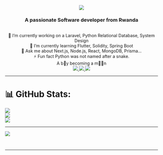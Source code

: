 <h1 style="text-align: center;">
    <img src="https://readme-typing-svg.herokuapp.com?font=Righteous&size=35&center=true&vCenter=true&width=500&height=70&duration=4000&lines=Hi+There!+👋;I'm+Jean+Aime+IRAGUHA!;A+Frontend+Developer!;A+Mobile+Developer!;Python+developer;A+System+Designer!;Relational+Database+Developer;Machine+Learning+Developer" />
</h1>


<h3 style="text-align: center;">A passionate Software developer from Rwanda</h3>

<br/>

<div style="text-align: center;">
    🔭 I’m currently working on  a Laravel, Python Relational Database, System Design <br>
    🌱 I’m currently learning  Flutter, Solidity, Spring Boot <br>
    💬 Ask me about Next.js, Node.js, React, MongoDB, Prisma...<br>
    ⚡ Fun fact  Python was not named after a snake.<br>
    A b👦y becoming a m🧔‍♂️n 
</div>

<div style="text-align: center;"> 
    <a href="mailto:jeanaimeiraguha@gmail.com">
        <img src="https://img.shields.io/badge/Gmail-333333?style=for-the-badge&logo=gmail&logoColor=red" />
    </a>
    <a href="#"> 
        <img src="https://img.shields.io/badge/Discord-7289DA?style=for-the-badge&logo=discord&logoColor=white" target="_blank" /> 
    </a>
    <a href="https://iraguha-jeanaime.netlify.app" target="_blank">
        <img src="https://img.shields.io/badge/Portfolio-FF5722?style=for-the-badge&logo=todoist&logoColor=white" target="_blank" />
    </a>
</div>

<hr/>

# 📊 GitHub Stats:
![](https://github-readme-stats.vercel.app/api?username=jeanaimeiraguha&theme=dark&hide_border=false&include_all_commits=false&count_private=false)<br/>
![](https://github-readme-streak-stats.herokuapp.com/?user=jeanaimeiraguha&theme=dark&hide_border=false)<br/>
![](https://github-readme-stats.vercel.app/api/top-langs/?username=jeanaimeiraguha&theme=dark&hide_border=false&include_all_commits=false&count_private=false&layout=compact)

---
[![](https://visitcount.itsvg.in/api?id=jeanaimeiraguha&icon=0&color=0)](https://visitcount.itsvg.in)

<!-- Proudly created with GPRM ( https://gprm.itsvg.in ) -->

<br/>
<hr/>
